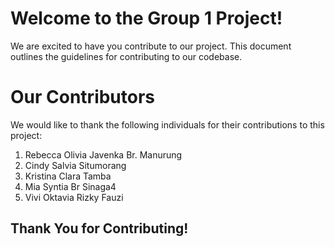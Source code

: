 # Welcome to the Group 1 Project!
We are excited to have you contribute to our project. This document outlines the guidelines for contributing to our codebase.

# Our Contributors
We would like to thank the following individuals for their contributions to this project:

1. Rebecca Olivia Javenka Br. Manurung
2. Cindy Salvia Situmorang
3. Kristina Clara Tamba
4. Mia Syntia Br Sinaga4
5. Vivi Oktavia Rizky Fauzi

## Thank You for Contributing!
